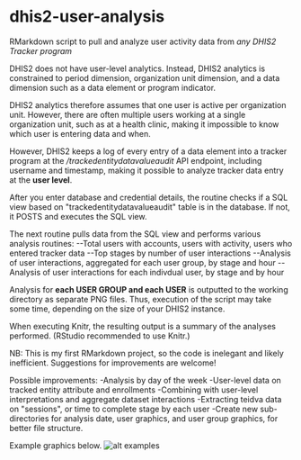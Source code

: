 # dhis2-user-analysis
RMarkdown script to pull and analyze user activity data from *any DHIS2 Tracker program*

DHIS2 does not have user-level analytics. Instead, DHIS2 analytics is constrained to period dimension, organization unit dimension, and a data dimension such as a data element or program indicator.

DHIS2 analytics therefore assumes that one user is active per organization unit. However, there are often multiple users working at a single organization unit, such as at a health clinic, making it impossible to know which user is entering data and when.

However, DHIS2 keeps a log of every entry of a data element into a tracker program at the */trackedentitydatavalueaudit* API endpoint, including username and timestamp, making it possible to analyze tracker data entry at the **user level**.

After you enter database and credential details, the routine checks if a SQL view based on "trackedentitydatavalueaudit" table is in the database. If not, it POSTS and executes the SQL view.

The next routine pulls data from the SQL view and performs various analysis routines:
--Total users with accounts, users with activity, users who entered tracker data
--Top stages by number of user interactions
--Analysis of user interactions, aggregated for each user group, by stage and hour 
--Analysis of user interactions for each indivdual user, by stage and by hour

Analysis for **each USER GROUP and each USER** is outputted to the working directory as separate PNG files. Thus, execution of the script may take some time, depending on the size of your DHIS2 instance.

When executing Knitr, the resulting output is a summary of the analyses performed.
(RStudio recommended to use Knitr.)

NB: This is my first RMarkdown project, so the code is inelegant and likely inefficient. Suggestions for improvements are welcome!

Possible improvements:
-Analysis by day of the week
-User-level data on tracked entity attribute and enrollments
-Combining with user-level interpretations and aggregate dataset interactions
-Extracting teidva data on "sessions", or time to complete stage by each user
-Create new sub-directories for analysis date, user graphics, and user group graphics, for better file structure.

Example graphics below.
![alt examples](https://raw.githubusercontent.com/iambodo/repository/dhis2-user-analysis/blob/master/example_graphics.JPG)
